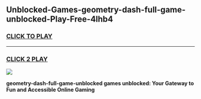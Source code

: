 
## Unblocked-Games-geometry-dash-full-game-unblocked-Play-Free-4lhb4
<h3>
<a href="https://premium76.site?title=geometry-dash-full-game-unblocked&ref=17A">CLICK TO PLAY</a></h3>
<hr>

<h3>
<a href="https://premium76.site?title=geometry-dash-full-game-unblocked&ref=17A">CLICK 2 PLAY</a>
  
</h3>

<a href="https://premium76.site?title=geometry-dash-full-game-unblocked&ref=17A"><img src="https://clearcache.store/games.png"></a>


**geometry-dash-full-game-unblocked games unblocked: Your Gateway to Fun and Accessible Online Gaming**
